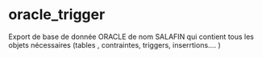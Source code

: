 # oracle_trigger
Export de base de donnée ORACLE de nom  SALAFIN qui contient tous les objets nécessaires (tables , contraintes, triggers, inserrtions.... )
